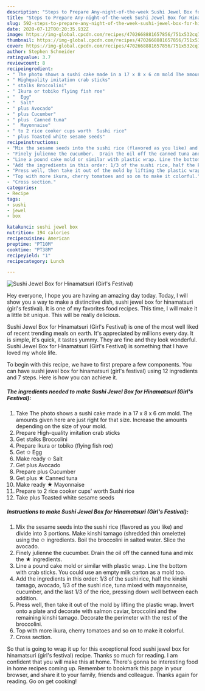 ```yaml
---
description: "Steps to Prepare Any-night-of-the-week Sushi Jewel Box for Hinamatsuri (Girl&amp;#39;s Festival)"
title: "Steps to Prepare Any-night-of-the-week Sushi Jewel Box for Hinamatsuri (Girl&amp;#39;s Festival)"
slug: 592-steps-to-prepare-any-night-of-the-week-sushi-jewel-box-for-hinamatsuri-girl-and-39-s-festival
date: 2020-07-12T00:20:35.932Z
image: https://img-global.cpcdn.com/recipes/4702668881657856/751x532cq70/sushi-jewel-box-for-hinamatsuri-girls-festival-recipe-main-photo.jpg
thumbnail: https://img-global.cpcdn.com/recipes/4702668881657856/751x532cq70/sushi-jewel-box-for-hinamatsuri-girls-festival-recipe-main-photo.jpg
cover: https://img-global.cpcdn.com/recipes/4702668881657856/751x532cq70/sushi-jewel-box-for-hinamatsuri-girls-festival-recipe-main-photo.jpg
author: Stephen Schneider
ratingvalue: 3.7
reviewcount: 8
recipeingredient:
- " The photo shows a sushi cake made in a 17 x 8 x 6 cm mold The amounts given here are just right for that size Increase the amounts depending on the size of your mold"
- " Highquality imitation crab sticks"
- " stalks Broccolini"
- " Ikura or tobiko flying fish roe"
- "  Egg"
- "  Salt"
- " plus Avocado"
- " plus Cucumber"
- " plus  Canned tuna"
- "  Mayonnaise"
- " to 2 rice cooker cups worth  Sushi rice"
- " plus Toasted white sesame seeds"
recipeinstructions:
- "Mix the sesame seeds into the sushi rice (flavored as you like) and divide into 3 portions. Make kinshi tamago (shredded thin omelette) using the ✩ ingredients. Boil the broccolini in salted water. Slice the avocado."
- "Finely julienne the cucumber.  Drain the oil off the canned tuna and mix the ★ ingredients."
- "Line a pound cake mold or similar with plastic wrap. Line the bottom with crab sticks.  You could use an empty milk carton as a mold too."
- "Add the ingredients in this order: 1/3 of the sushi rice, half the kinshi tamago, avocado, 1/3 of the sushi rice, tuna mixed with mayonnaise, cucumber, and the last 1/3 of the rice, pressing down well between each addition."
- "Press well, then take it out of the mold by lifting the plastic wrap.  Invert onto a plate and decorate with salmon caviar, broccolini and the remaining kinshi tamago. Decorate the perimeter with the rest of the broccolini."
- "Top with more ikura, cherry tomatoes and so on to make it colorful."
- "Cross section."
categories:
- Recipe
tags:
- sushi
- jewel
- box

katakunci: sushi jewel box 
nutrition: 194 calories
recipecuisine: American
preptime: "PT10M"
cooktime: "PT38M"
recipeyield: "1"
recipecategory: Lunch

---
```



![Sushi Jewel Box for Hinamatsuri (Girl&#39;s Festival)](https://img-global.cpcdn.com/recipes/4702668881657856/751x532cq70/sushi-jewel-box-for-hinamatsuri-girls-festival-recipe-main-photo.jpg)

Hey everyone, I hope you are having an amazing day today. Today, I will show you a way to make a distinctive dish, sushi jewel box for hinamatsuri (girl&#39;s festival). It is one of my favorites food recipes. This time, I will make it a little bit unique. This will be really delicious.

Sushi Jewel Box for Hinamatsuri (Girl&#39;s Festival) is one of the most well liked of recent trending meals on earth. It's appreciated by millions every day. It is simple, it's quick, it tastes yummy. They are fine and they look wonderful. Sushi Jewel Box for Hinamatsuri (Girl&#39;s Festival) is something that I have loved my whole life.




To begin with this recipe, we have to first prepare a few components. You can have sushi jewel box for hinamatsuri (girl&#39;s festival) using 12 ingredients and 7 steps. Here is how you can achieve it.

<!--inarticleads1-->

##### The ingredients needed to make Sushi Jewel Box for Hinamatsuri (Girl&#39;s Festival):

1. Take  The photo shows a sushi cake made in a 17 x 8 x 6 cm mold. The amounts given here are just right for that size. Increase the amounts depending on the size of your mold.
1. Prepare  High-quality imitation crab sticks
1. Get  stalks Broccolini
1. Prepare  Ikura or tobiko (flying fish roe)
1. Get  ✩ Egg
1. Make ready  ✩ Salt
1. Get  plus Avocado
1. Prepare  plus Cucumber
1. Get  plus ★ Canned tuna
1. Make ready  ★ Mayonnaise
1. Prepare  to 2 rice cooker cups&#39; worth  Sushi rice
1. Take  plus Toasted white sesame seeds




<!--inarticleads2-->

##### Instructions to make Sushi Jewel Box for Hinamatsuri (Girl&#39;s Festival):

1. Mix the sesame seeds into the sushi rice (flavored as you like) and divide into 3 portions. Make kinshi tamago (shredded thin omelette) using the ✩ ingredients. Boil the broccolini in salted water. Slice the avocado.
1. Finely julienne the cucumber.  Drain the oil off the canned tuna and mix the ★ ingredients.
1. Line a pound cake mold or similar with plastic wrap. Line the bottom with crab sticks.  You could use an empty milk carton as a mold too.
1. Add the ingredients in this order: 1/3 of the sushi rice, half the kinshi tamago, avocado, 1/3 of the sushi rice, tuna mixed with mayonnaise, cucumber, and the last 1/3 of the rice, pressing down well between each addition.
1. Press well, then take it out of the mold by lifting the plastic wrap.  Invert onto a plate and decorate with salmon caviar, broccolini and the remaining kinshi tamago. Decorate the perimeter with the rest of the broccolini.
1. Top with more ikura, cherry tomatoes and so on to make it colorful.
1. Cross section.




So that is going to wrap it up for this exceptional food sushi jewel box for hinamatsuri (girl&#39;s festival) recipe. Thanks so much for reading. I am confident that you will make this at home. There's gonna be interesting food in home recipes coming up. Remember to bookmark this page in your browser, and share it to your family, friends and colleague. Thanks again for reading. Go on get cooking!
